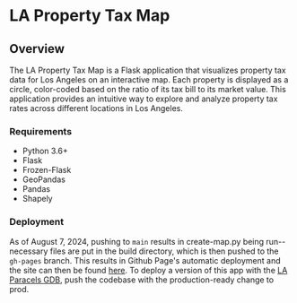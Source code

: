 # LA Property Tax Map

## Overview

The LA Property Tax Map is a Flask application that visualizes property tax data for Los Angeles on an interactive map. Each property is displayed as a circle, color-coded based on the ratio of its tax bill to its market value. This application provides an intuitive way to explore and analyze property tax rates across different locations in Los Angeles.

### Requirements

- Python 3.6+
- Flask
- Frozen-Flask
- GeoPandas
- Pandas
- Shapely

### Deployment
As of August 7, 2024, pushing to `main` results in create-map.py being run-- necessary files are put in the build directory, which is then pushed to the `gh-pages` branch. This results in Github Page's automatic deployment and the site can then be found [here](https://saulrichardson.github.io/california-property-tax). To deploy a version of this app with the [LA Paracels GDB](https://apps.gis.lacounty.gov/hubfiles/LACounty_Parcels.zip), push the codebase with the production-ready change to prod.
